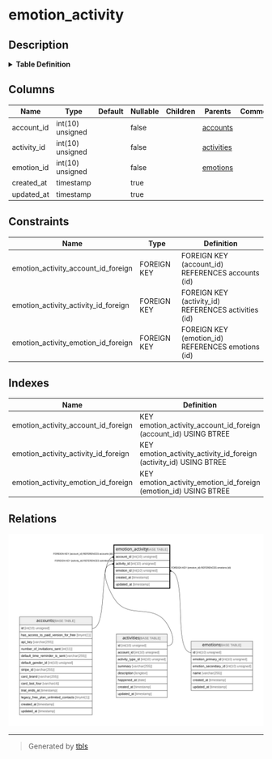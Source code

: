 # emotion_activity

## Description

<details>
<summary><strong>Table Definition</strong></summary>

```sql
CREATE TABLE `emotion_activity` (
  `account_id` int(10) unsigned NOT NULL,
  `activity_id` int(10) unsigned NOT NULL,
  `emotion_id` int(10) unsigned NOT NULL,
  `created_at` timestamp NULL DEFAULT NULL,
  `updated_at` timestamp NULL DEFAULT NULL,
  KEY `emotion_activity_account_id_foreign` (`account_id`),
  KEY `emotion_activity_activity_id_foreign` (`activity_id`),
  KEY `emotion_activity_emotion_id_foreign` (`emotion_id`),
  CONSTRAINT `emotion_activity_account_id_foreign` FOREIGN KEY (`account_id`) REFERENCES `accounts` (`id`) ON DELETE CASCADE,
  CONSTRAINT `emotion_activity_activity_id_foreign` FOREIGN KEY (`activity_id`) REFERENCES `activities` (`id`) ON DELETE CASCADE,
  CONSTRAINT `emotion_activity_emotion_id_foreign` FOREIGN KEY (`emotion_id`) REFERENCES `emotions` (`id`) ON DELETE CASCADE
) ENGINE=InnoDB DEFAULT CHARSET=utf8mb4 COLLATE=utf8mb4_unicode_ci
```

</details>

## Columns

| Name | Type | Default | Nullable | Children | Parents | Comment |
| ---- | ---- | ------- | -------- | -------- | ------- | ------- |
| account_id | int(10) unsigned |  | false |  | [accounts](accounts.md) |  |
| activity_id | int(10) unsigned |  | false |  | [activities](activities.md) |  |
| emotion_id | int(10) unsigned |  | false |  | [emotions](emotions.md) |  |
| created_at | timestamp |  | true |  |  |  |
| updated_at | timestamp |  | true |  |  |  |

## Constraints

| Name | Type | Definition |
| ---- | ---- | ---------- |
| emotion_activity_account_id_foreign | FOREIGN KEY | FOREIGN KEY (account_id) REFERENCES accounts (id) |
| emotion_activity_activity_id_foreign | FOREIGN KEY | FOREIGN KEY (activity_id) REFERENCES activities (id) |
| emotion_activity_emotion_id_foreign | FOREIGN KEY | FOREIGN KEY (emotion_id) REFERENCES emotions (id) |

## Indexes

| Name | Definition |
| ---- | ---------- |
| emotion_activity_account_id_foreign | KEY emotion_activity_account_id_foreign (account_id) USING BTREE |
| emotion_activity_activity_id_foreign | KEY emotion_activity_activity_id_foreign (activity_id) USING BTREE |
| emotion_activity_emotion_id_foreign | KEY emotion_activity_emotion_id_foreign (emotion_id) USING BTREE |

## Relations

![er](emotion_activity.svg)

---

> Generated by [tbls](https://github.com/k1LoW/tbls)
